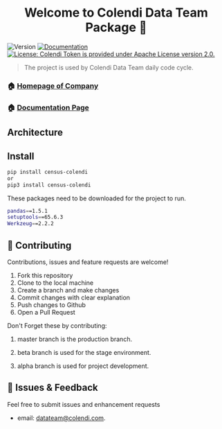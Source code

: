 <h1 align="center">Welcome to Colendi Data Team Package 👋</h1>
<p>
  <img alt="Version" src="https://img.shields.io/badge/version-1.0-blue.svg?cacheSeconds=2592000" />
  <a href="empty" target="_blank">
    <img alt="Documentation" src="https://img.shields.io/badge/documentation-yes-brightgreen.svg" />
  </a>
  <a href="#" target="_blank">
    <img alt="License: Colendi Token is provided under Apache License version 2.0." src="https://img.shields.io/badge/License-Colendi Token is provided under Apache License version 2.0.-yellow.svg" />
  </a>
</p>

> The project is used by Colendi Data Team daily code cycle.

### 🏠 [Homepage of Company](https://www.colendi.com/)

### 🏠 [Documentation Page]()


## Architecture

## Install

```sh
pip install census-colendi 
or 
pip3 install census-colendi
```

These packages need to be downloaded for the project to run.

```sh
pandas==1.5.1
setuptools==65.6.3
Werkzeug==2.2.2
```

## 🤝 Contributing

Contributions, issues and feature requests are welcome!
1. Fork this repository
2. Clone to the local machine
3. Create a branch and make changes
4. Commit changes with clear explanation
5. Push changes to Github
6. Open a Pull Request

Don't Forget these by contributing:

1. master branch is the production branch.

2. beta branch is used for the stage environment.

3. alpha branch is used for project development.

## 🔧 Issues & Feedback
Feel free to submit issues and enhancement requests
* email: datateam@colendi.com.